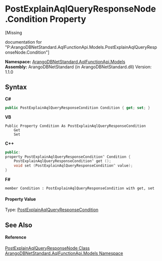 # PostExplainAqlQueryResponseNode.Condition Property 
 

\[Missing <summary> documentation for "P:ArangoDBNetStandard.AqlFunctionApi.Models.PostExplainAqlQueryResponseNode.Condition"\]

**Namespace:**&nbsp;<a href="e03acbe1-782e-533e-7ffe-cd51613ed54f">ArangoDBNetStandard.AqlFunctionApi.Models</a><br />**Assembly:**&nbsp;ArangoDBNetStandard (in ArangoDBNetStandard.dll) Version: 1.1.0

## Syntax

**C#**<br />
``` C#
public PostExplainAqlQueryResponseCondition Condition { get; set; }
```

**VB**<br />
``` VB
Public Property Condition As PostExplainAqlQueryResponseCondition
	Get
	Set
```

**C++**<br />
``` C++
public:
property PostExplainAqlQueryResponseCondition^ Condition {
	PostExplainAqlQueryResponseCondition^ get ();
	void set (PostExplainAqlQueryResponseCondition^ value);
}
```

**F#**<br />
``` F#
member Condition : PostExplainAqlQueryResponseCondition with get, set

```


#### Property Value
Type: <a href="31f1e4e5-e968-d112-fb5f-a08fc04ad395">PostExplainAqlQueryResponseCondition</a>

## See Also


#### Reference
<a href="8ccd29c8-ace5-8e11-a90e-77eec02862c6">PostExplainAqlQueryResponseNode Class</a><br /><a href="e03acbe1-782e-533e-7ffe-cd51613ed54f">ArangoDBNetStandard.AqlFunctionApi.Models Namespace</a><br />